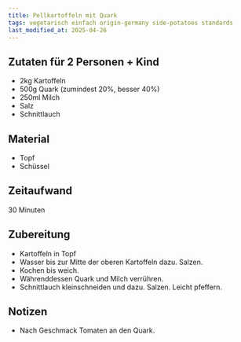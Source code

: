 ```yaml
---
title: Pellkartoffeln mit Quark
tags: vegetarisch einfach origin-germany side-potatoes standards
last_modified_at: 2025-04-26
---
```

## Zutaten für 2 Personen + Kind
 * 2kg Kartoffeln
 * 500g Quark (zumindest 20%, besser 40%)
 * 250ml Milch
 * Salz
 * Schnittlauch

## Material
 * Topf
 * Schüssel

## Zeitaufwand
 30 Minuten

## Zubereitung
 * Kartoffeln in Topf
 * Wasser bis zur Mitte der oberen Kartoffeln dazu. Salzen.
 * Kochen bis weich.
 * Währenddessen Quark und Milch verrühren.
 * Schnittlauch kleinschneiden und dazu. Salzen. Leicht pfeffern.

## Notizen
 * Nach Geschmack Tomaten an den Quark.
